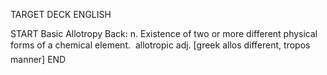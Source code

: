 TARGET DECK
ENGLISH

START
Basic
Allotropy
Back: n. Existence of two or more different physical forms of a chemical element.  allotropic adj. [greek allos different, tropos manner]
END
